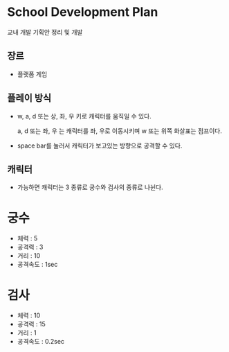 # School Development Plan
교내 개발 기획안 정리 및 개발


## 장르
- 플랫폼 게임

## 플레이 방식 
- w, a, d 또는 상, 좌, 우 키로 캐릭터를 움직일 수 있다.

  a, d 또는 좌, 우 는 캐릭터를 좌, 우로 이동시키며 w 또는 위쪽 화살표는 점프이다.

-  space bar를 눌러서 캐릭터가 보고있는 방향으로 공격할 수 있다.

## 캐릭터
- 가능하면 캐릭터는 3 종류로 궁수와 검사의 종류로 나뉜다.

# 궁수
- 체력 : 5
- 공격력 : 3
- 거리 : 10
- 공격속도 : 1sec

# 검사
- 체력 : 10
- 공격력 : 15
- 거리 : 1
- 공격속도 : 0.2sec
